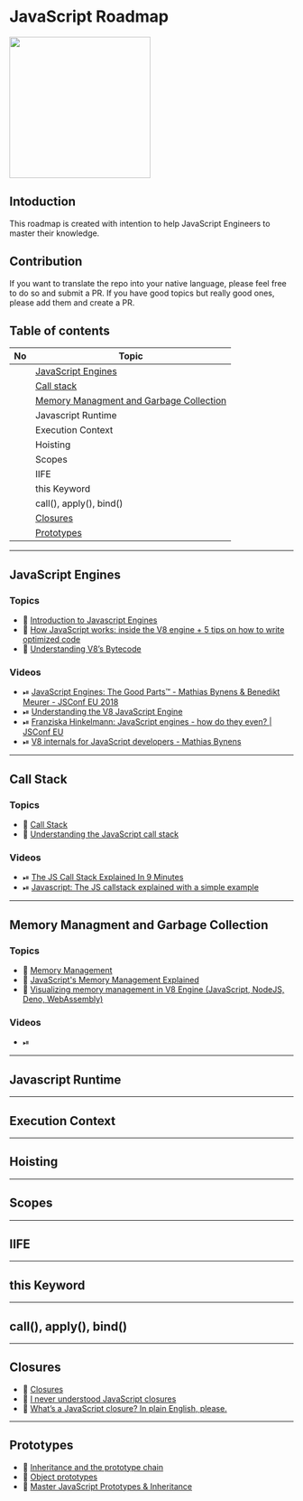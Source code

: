 # JavaScript Roadmap

<img src="https://upload.wikimedia.org/wikipedia/commons/thumb/9/99/Unofficial_JavaScript_logo_2.svg/2048px-Unofficial_JavaScript_logo_2.svg.png" width="250" height="250" />

## Intoduction
This roadmap is created with intention to help JavaScript Engineers to master their knowledge.

## Contribution
If you want to translate the repo into your native language, please feel free to do so and submit a PR. If you have good topics but really good ones, please add them and create a PR.

## Table of contents
| No | Topic
| ------- | ---
|  | [JavaScript Engines](#javaScript-engines)
|  | [Call stack](#call-stack)
|  | [Memory Managment and Garbage Collection](#memory-managment-and-garbage-collection)
|  | Javascript Runtime
|  | Execution Context
|  | Hoisting
|  | Scopes
|  | IIFE
|  | this Keyword
|  | call(), apply(), bind()
|  | [Closures](#closures)
|  | [Prototypes](#prototypes)

---

## JavaScript Engines

### Topics
- 📝 [Introduction to Javascript Engines](https://www.geeksforgeeks.org/introduction-to-javascript-engines/)
- 📝 [How JavaScript works: inside the V8 engine + 5 tips on how to write optimized code](https://medium.com/sessionstack-blog/how-javascript-works-inside-the-v8-engine-5-tips-on-how-to-write-optimized-code-ac089e62b12e)
- 📝 [Understanding V8’s Bytecode](https://medium.com/dailyjs/understanding-v8s-bytecode-317d46c94775)

### Videos
- ⏯ [JavaScript Engines: The Good Parts™ - Mathias Bynens & Benedikt Meurer - JSConf EU 2018](https://www.youtube.com/watch?v=5nmpokoRaZI)
- ⏯ [Understanding the V8 JavaScript Engine](https://www.youtube.com/watch?v=xckH5s3UuX4)
- ⏯ [Franziska Hinkelmann: JavaScript engines - how do they even? | JSConf EU](https://www.youtube.com/watch?v=p-iiEDtpy6I)
- ⏯ [V8 internals for JavaScript developers - Mathias Bynens](https://www.youtube.com/watch?v=m9cTaYI95Zc)

---

## Call Stack

### Topics
- 📝 [Call Stack](https://developer.mozilla.org/en-US/docs/Glossary/Call_stack)
- 📝 [Understanding the JavaScript call stack](https://medium.com/free-code-camp/understanding-the-javascript-call-stack-861e41ae61d4)

### Videos
- ⏯ [The JS Call Stack Explained In 9 Minutes](https://www.youtube.com/watch?v=W8AeMrVtFLY)
- ⏯ [Javascript: The JS callstack explained with a simple example](https://www.youtube.com/watch?v=w6QGEiQceOM)

---

## Memory Managment and Garbage Collection

### Topics
- 📝 [Memory Management](https://developer.mozilla.org/en-US/docs/Web/JavaScript/Memory_Management)
- 📝 [JavaScript's Memory Management Explained](https://felixgerschau.com/javascript-memory-management/)
- 📝 [Visualizing memory management in V8 Engine (JavaScript, NodeJS, Deno, WebAssembly)](https://deepu.tech/memory-management-in-v8/)

### Videos
- ⏯ []()

---

## Javascript Runtime

---

## Execution Context

---

## Hoisting

---

## Scopes

---

## IIFE

---

## this Keyword

---

## call(), apply(), bind()

---

## Closures
- 📝 [Closures](https://developer.mozilla.org/en-US/docs/Web/JavaScript/Closures)
- 📝 [I never understood JavaScript closures](https://medium.com/dailyjs/i-never-understood-javascript-closures-9663703368e8)
- 📝 [What’s a JavaScript closure? In plain English, please.](https://medium.com/edge-coders/whats-a-javascript-closure-in-plain-english-please-6a1fc1d2ff1c)


---

## Prototypes
- 📝 [Inheritance and the prototype chain](https://developer.mozilla.org/en-US/docs/Web/JavaScript/Inheritance_and_the_prototype_chain)
- 📝 [Object prototypes](https://developer.mozilla.org/en-US/docs/Learn/JavaScript/Objects/Object_prototypes)
- 📝 [Master JavaScript Prototypes & Inheritance](https://medium.com/codeburst/master-javascript-prototypes-inheritance-d0a9a5a75c4e)
